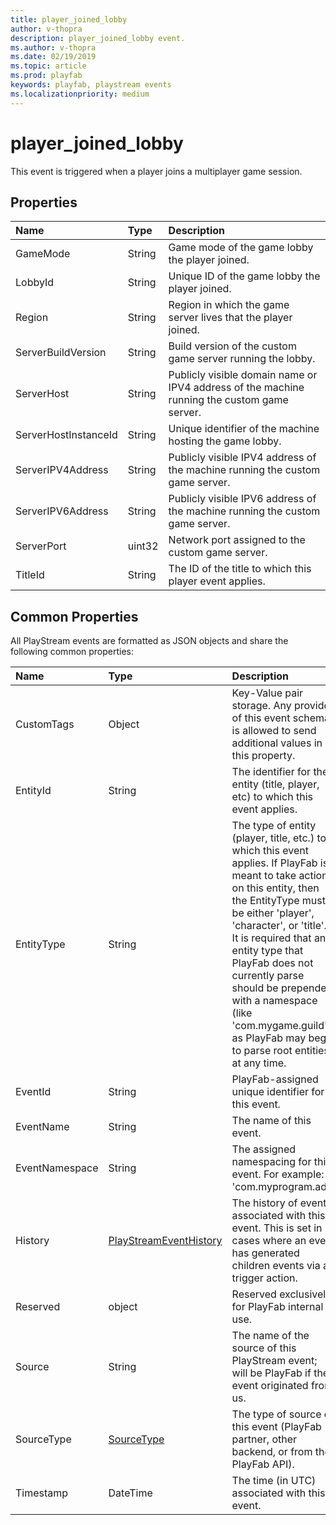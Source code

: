 ```yaml
---
title: player_joined_lobby
author: v-thopra
description: player_joined_lobby event.
ms.author: v-thopra
ms.date: 02/19/2019
ms.topic: article
ms.prod: playfab
keywords: playfab, playstream events
ms.localizationpriority: medium
---
```


# player_joined_lobby

This event is triggered when a player joins a multiplayer game session.

## Properties

|Name|Type|Description|
| :--------------------|:-------------------|:----------------------|
|GameMode|String|Game mode of the game lobby the player joined.|
|LobbyId|String|Unique ID of the game lobby the player joined.|
|Region|String|Region in which the game server lives that the player joined.|
|ServerBuildVersion|String|Build version of the custom game server running the lobby.|
|ServerHost|String|Publicly visible domain name or IPV4 address of the machine running the custom game server.|
|ServerHostInstanceId|String|Unique identifier of the machine hosting the game lobby.|
|ServerIPV4Address|String|Publicly visible IPV4 address of the machine running the custom game server.|
|ServerIPV6Address|String|Publicly visible IPV6 address of the machine running the custom game server.|
|ServerPort|uint32|Network port assigned to the custom game server.|
|TitleId|String|The ID of the title to which this player event applies.|

## Common Properties

All PlayStream events are formatted as JSON objects and share the following common properties:

|Name|Type|Description|
| :--------------------|:-------------------|:----------------------|
|CustomTags|Object|Key-Value pair storage. Any provider of this event schema is allowed to send additional values in this property.|
|EntityId|String|The identifier for the entity (title, player, etc) to which this event applies.|
|EntityType|String|The type of entity (player, title, etc.) to which this event applies. If PlayFab is meant to take action on this entity, then the EntityType must be either 'player', 'character', or 'title'. It is required that any entity type that PlayFab does not currently parse should be prepended with a namespace (like 'com.mygame.guild') as PlayFab may begin to parse root entities at any time.|
|EventId|String|PlayFab-assigned unique identifier for this event.|
|EventName|String|The name of this event.|
|EventNamespace|String|The assigned namespacing for this event. For example: 'com.myprogram.ads'|
|History|[PlayStreamEventHistory](data-types/playstreameventhistory.md)|The history of events associated with this event. This is set in cases where an event has generated children events via a trigger action.|
|Reserved|object|Reserved exclusively for PlayFab internal use.|
|Source|String|The name of the source of this PlayStream event; will be PlayFab if the event originated from us.|
|SourceType|[SourceType](data-types/sourcetype.md)|The type of source of this event (PlayFab partner, other backend, or from the PlayFab API).|
|Timestamp|DateTime|The time (in UTC) associated with this event.|